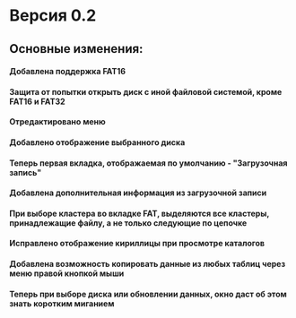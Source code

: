 # Версия 0.2
## Основные изменения:
#### Добавлена поддержка FAT16
#### Защита от попытки открыть диск с иной файловой системой, кроме FAT16 и FAT32
#### Отредактировано меню
#### Добавлено отображение выбранного диска
#### Теперь первая вкладка, отображаемая по умолчанию - "Загрузочная запись"
#### Добавлена дополнительная информация из загрузочной записи
#### При выборе кластера во вкладке FAT, выделяются все кластеры, принадлежащие файлу, а не только следующие по цепочке
#### Исправлено отображение кириллицы при просмотре каталогов
#### Добавлена возможность копировать данные из любых таблиц через меню правой кнопкой мыши
#### Теперь при выборе диска или обновлении данных, окно даст об этом знать коротким миганием
